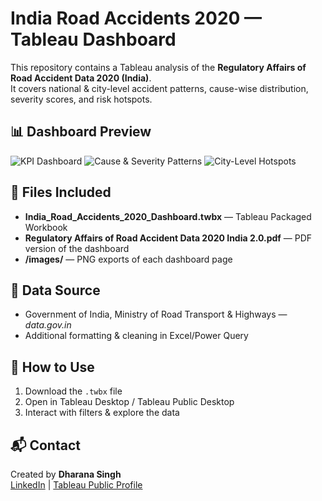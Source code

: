 # India Road Accidents 2020 — Tableau Dashboard

This repository contains a Tableau analysis of the **Regulatory Affairs of Road Accident Data 2020 (India)**.  
It covers national & city-level accident patterns, cause-wise distribution, severity scores, and risk hotspots.

## 📊 Dashboard Preview
![KPI Dashboard](images/KPI_Dashboard.png)
![Cause & Severity Patterns](images/National_Patterns.png)
![City-Level Hotspots](images/City_Level.png)

## 📁 Files Included
- **India_Road_Accidents_2020_Dashboard.twbx** — Tableau Packaged Workbook
- **Regulatory Affairs of Road Accident Data 2020 India 2.0.pdf** — PDF version of the dashboard
- **/images/** — PNG exports of each dashboard page

## 📄 Data Source
- Government of India, Ministry of Road Transport & Highways — *data.gov.in*
- Additional formatting & cleaning in Excel/Power Query

## 🚀 How to Use
1. Download the `.twbx` file
2. Open in Tableau Desktop / Tableau Public Desktop
3. Interact with filters & explore the data

## 📬 Contact
Created by **Dharana Singh**  
[LinkedIn]([https://www.linkedin.com](https://www.linkedin.com/in/dharana-singh/)) | [Tableau Public Profile]([your-tableau-link](https://public.tableau.com/app/profile/dharana.singh/viz/RegulatoryAffairsofRoadAccidentData2020India2_0/HomeNavigation))
